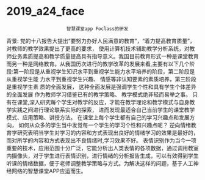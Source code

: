 # 2019_a24_face
                          智慧课堂app Foclass的研发              
背景:
  党的十八报告大提出“要努力办好人民满意的教育”，“着力提高教育质量”，对教师的教学效果提出了更高的要求， 使用计算机技术辅助教学分析系统，对教师业务素质提高和教学质量提高具有指导意义。我国目前教育形式一种是课堂教育而另一种是网络教育。从我国历次进行的教学改革的发展来看,主要有以下几个阶段:第一阶段是从重视学生知识水平到重视学生能力水平培养的阶段，第二阶段是从重视学生能
力水平到重视学生兴趣、 情感等非认知要素的素质培养，第三阶段是重视学生素
质的全面发展， 这种全面发展是强调学生个性和具有学生个体差异的全面发展 作为教师学习借鉴已有的教学策略、 教学模式绝非轻而易举之事。
  只有在课堂,深入研究每个学生对教学的反应，才能在教学理论和教学模式与自身教学实践之间进行理论联系实际的探索， 进而发现最适合自己当前学生的课堂教学模式、应用策略、讲授方法。 在课堂上每个学生都有自己的学习兴趣点和发展方向，
如何从众多的学生当中发觉每一个学生的学习个性和兴趣点呢？ 逆向情绪教育学研究表明当学生对学习的内容和方式表现出良好的情绪学习的效果是最好的，而对所学的内容和方式表现出不良情绪时,学习效果不好。
  表情识别作为当今一项重要的技术，应用范围十分广泛，它能分析出人类表情的各项数据，通过调用教室内摄像头，对于学生进行表情识别，进行情绪的分析报告生成，可以有效得到学生听课的情绪数据，便于老师调整教学策略与方式。为解决这样的问题，基于人工神经网络的智慧课堂APP应运而生。
